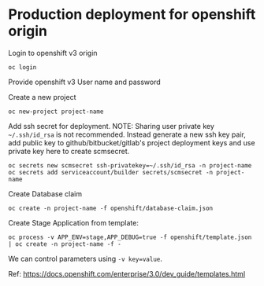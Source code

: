 # Production deployment for openshift origin

Login to openshift v3 origin
```
oc login
```
Provide openshift v3 User name and password

Create a new project
```
oc new-project project-name
```

Add ssh secret for deployment.
NOTE: Sharing user private key `~/.ssh/id_rsa` is not recommended.
Instead generate a new ssh key pair, add public key to github/bitbucket/gitlab's project deployment keys and use private key here to create scmsecret.
```
oc secrets new scmsecret ssh-privatekey=~/.ssh/id_rsa -n project-name
oc secrets add serviceaccount/builder secrets/scmsecret -n project-name
```

Create Database claim
```
oc create -n project-name -f openshift/database-claim.json
```

Create Stage Application from template:
```
oc process -v APP_ENV=stage,APP_DEBUG=true -f openshift/template.json | oc create -n project-name -f -
```
We can control parameters using `-v key=value`.

Ref: https://docs.openshift.com/enterprise/3.0/dev_guide/templates.html

